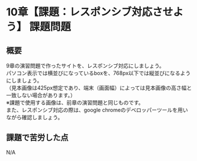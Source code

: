# 10章【課題：レスポンシブ対応させよう】 課題問題
## 概要
9章の演習問題で作ったサイトを、レスポンシブ対応にしましょう。  
パソコン表示では横並びになっているboxを、768px以下では縦並びになるようにしましょう。  
（見本画像は425px想定であり、端末（画面幅）によっては見本画像の高さ幅と一致しない場合があります。）  
※課題で使用する画像は、前章の演習問題と同じものです。  
また、レスポンシブ対応の際は、google chromeのデベロッパーツールを用いながら確認しましょう。  

## 課題で苦労した点
N/A
